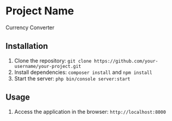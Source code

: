 # Project Name

Currency Converter

## Installation

1. Clone the repository: `git clone https://github.com/your-username/your-project.git`
2. Install dependencies: `composer install` and `npm install`
3. Start the server: `php bin/console server:start`

## Usage

1. Access the application in the browser: `http://localhost:8000`
